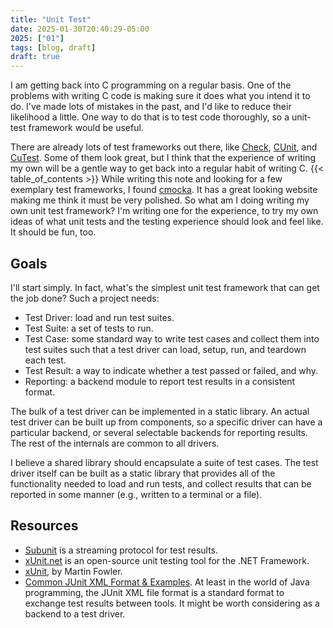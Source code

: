 ```yaml
---
title: "Unit Test"
date: 2025-01-30T20:40:29-05:00
2025: ["01"]
tags: [blog, draft]
draft: true
---
```

I am getting back into C programming on a regular basis. One of the problems with writing C code is making sure it does what you intend it to do. I've made lots of mistakes in the past, and I'd like to reduce their likelihood a little. One way to do that is to test code thoroughly, so a unit-test framework would be useful.
<!--more-->
There are already lots of test frameworks out there, like [Check](https://libcheck.github.io/check/), [CUnit](https://cunit.sourceforge.net/), and [CuTest](https://cutest.sourceforge.net/). Some of them look great, but I think that the experience of writing my own will be a gentle way to get back into a regular habit of writing C.
{{< table_of_contents >}}
While writing this note and looking for a few exemplary test frameworks, I found [cmocka](https://cmocka.org/). It has a great looking website making me think it must be very polished. So what am I doing writing my own unit test framework? I'm writing one for the experience, to try my own ideas of what unit tests and the testing experience should look and feel like. It should be fun, too.

## Goals
I'll start simply. In fact, what's the simplest unit test framework that can get the job done? Such a project needs:

- Test Driver: load and run test suites.
- Test Suite: a set of tests to run.
- Test Case: some standard way to write test cases and collect them into test suites such that a test driver can load, setup, run, and teardown each test.
- Test Result: a way to indicate whether a test passed or failed, and why.
- Reporting: a backend module to report test results in a consistent format.

The bulk of a test driver can be implemented in a static library. An actual test driver can be built up from components, so a specific driver can have a particular backend, or several selectable backends for reporting results. The rest of the internals are common to all drivers.

I believe a shared library should encapsulate a suite of test cases. The test driver itself can be built as a static library that provides all of the functionality needed to load and run tests, and collect results that can be reported in some manner (e.g., written to a terminal or a file).

## Resources

- [Subunit](https://github.com/testing-cabal/subunit) is a streaming protocol for test results.
- [xUnit.net](https://xunit.net/) is an open-source unit testing tool for the .NET Framework.
- [xUnit](https://www.martinfowler.com/bliki/Xunit.html), by Martin Fowler.
- [Common JUnit XML Format & Examples](https://github.com/testmoapp/junitxml). At least in the world of Java programming, the JUnit XML file format is a standard format to exchange test results between tools. It might be worth considering as a backend to a test driver.
